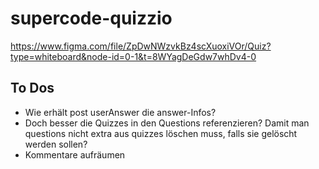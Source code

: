 # supercode-quizzio

https://www.figma.com/file/ZpDwNWzvkBz4scXuoxiVOr/Quiz?type=whiteboard&node-id=0-1&t=8WYagDeGdw7whDv4-0

## To Dos

- Wie erhält post userAnswer die answer-Infos?
- Doch besser die Quizzes in den Questions referenzieren? Damit man questions nicht extra aus quizzes löschen muss, falls sie gelöscht werden sollen?
- Kommentare aufräumen
